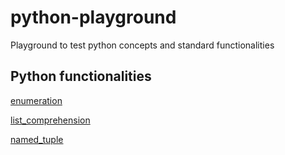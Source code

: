 # python-playground
Playground to test python concepts and standard functionalities

## Python functionalities
[enumeration](enumeration.py)

[list_comprehension](list_comprehension.py)

[named_tuple](named_tuple.py)
